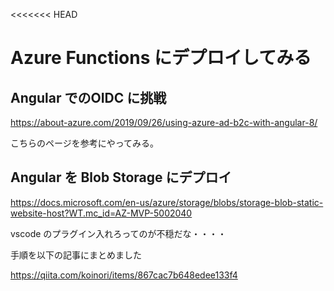 <<<<<<< HEAD
# Azure Functions にデプロイしてみる

## Angular でのOIDC に挑戦

https://about-azure.com/2019/09/26/using-azure-ad-b2c-with-angular-8/

こちらのページを参考にやってみる。

## Angular を Blob Storage にデプロイ

https://docs.microsoft.com/en-us/azure/storage/blobs/storage-blob-static-website-host?WT.mc_id=AZ-MVP-5002040

vscode のプラグイン入れろってのが不穏だな・・・・

手順を以下の記事にまとめました

https://qiita.com/koinori/items/867cac7b648edee133f4
